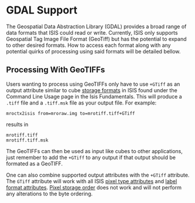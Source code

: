 # GDAL Support

<script src="https://asc-public-docs.s3.us-west-2.amazonaws.com/common/scripts/isis-demos/jquery-3.7.1.min.js"></script>
<link href="../../../css/isis-demos.css" media="all" rel="stylesheet"/>


<script type="text/javascript">
if (typeof window.isisDemosLoaded == 'undefined') {
    var isisDemosLoaded = true;
    $.getScript("https://asc-public-docs.s3.us-west-2.amazonaws.com/common/scripts/isis-demos/easeljs-0.8.1.min.js").done( function(s,t) { $.getScript("../../../js/isisDemos.js");});
}
</script>


The Geospatial Data Abstraction Library (GDAL) provides a broad range of data formats that ISIS could read or write. Currently, ISIS only supports Geospatial Tag Image File Format (GeoTiff) but has the potential to expand to other desired formats. How to access each format along with any potential quirks of processing using said formats will be detailed bellow.

## Processing With GeoTIFFs

Users wanting to process using GeoTIFFs only have to use `+GTiff` as an output attribute similar to cube [storage formats](../../concepts/isis-fundamentals/command-line-usage.md#storage-format) in ISIS found under the Command Line Usage page in the Isis Fundamentals. This will produce a `.tiff` file and a `.tiff.msk` file as your output file. For example:

```
mroctx2isis from=mroraw.img to=mrotiff.tiff+GTiff
```
results in

```
mrotiff.tiff
mrotiff.tiff.msk
```
The GeoTIFFs can then be used as input like cubes to other applications, just remember to add the `+GTiff` to any output if that output should be formated as a GeoTIFF.

One can also combine supported output attributes with the `+GTiff` attribute. The `GTiff` attribute will work with all ISIS [pixel type attributes](https://astrogeology.usgs.gov/docs/concepts/isis-fundamentals/command-line-usage/#pixel-type) and [label format attributes](https://astrogeology.usgs.gov/docs/concepts/isis-fundamentals/command-line-usage/#label-format). [Pixel storage order](https://astrogeology.usgs.gov/docs/concepts/isis-fundamentals/command-line-usage/#pixel-storage-order) does not work and will not perform any alterations to the byte ordering.
